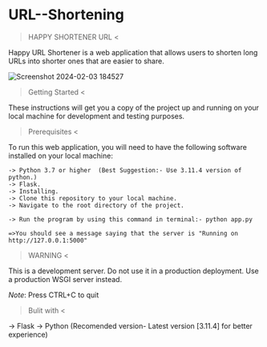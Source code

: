 # URL--Shortening

> HAPPY SHORTENER URL <

Happy URL Shortener is a web application that allows users to shorten long URLs into shorter ones that are easier to share.

![Screenshot 2024-02-03 184527](https://github.com/Someshsw1109/URL--Shortening/assets/123828588/426cb057-e4f7-443b-b4d4-73d203a9eff2)



> Getting Started <

These instructions will get you a copy of the project up and running on your local machine for development and testing purposes.

> Prerequisites <

To run this web application, you will need to have the following software installed on your local machine:

    -> Python 3.7 or higher  (Best Suggestion:- Use 3.11.4 version of python.)
    -> Flask.
    -> Installing.
    -> Clone this repository to your local machine.
    -> Navigate to the root directory of the project.

    -> Run the program by using this command in terminal:- python app.py

    =>You should see a message saying that the server is "Running on http://127.0.0.1:5000"

> WARNING <

This is a development server. Do not use it in a production deployment. Use a production WSGI server instead.

*Note*: Press CTRL+C to quit

> Bulit with <

-> Flask
-> Python (Recomended version- Latest version [3.11.4] for better experience)
